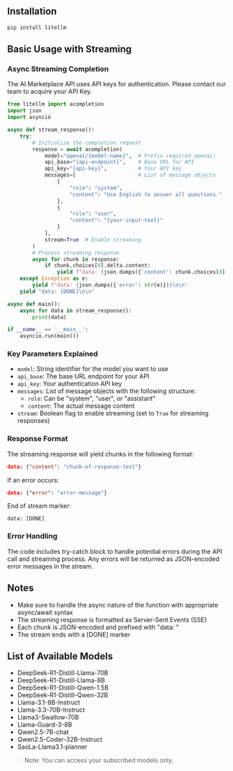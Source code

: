 ## Installation
```bash
pip install litellm
```
## Basic Usage with Streaming
### Async Streaming Completion
The AI Marketplace API uses API keys for authentication. Please contact our team to acquire your API Key. 

```python
from litellm import acompletion
import json
import asyncio

async def stream_response():
    try:
        # Initialize the completion request
        response = await acompletion(
            model="openai/{model-name}",  # Prefix required openai/
            api_base="{api-endpoint}",    # Base URL for API
            api_key="{api-key}",          # Your API key
            messages=[                    # List of message objects
                {
                    "role": "system",
                    "content": "Use English to answer all questions."
                },
                {
                    "role": "user",
                    "content": "{your-input-text}"
                }
            ],
            stream=True  # Enable streaming
        )
        # Process streaming response
        async for chunk in response:
            if chunk.choices[0].delta.content:
                yield f"data: {json.dumps({'content': chunk.choices[0].delta.content})}\n\n"
    except Exception as e:
        yield f"data: {json.dumps({'error': str(e)})}\n\n"
    yield "data: [DONE]\n\n"

async def main():
    async for data in stream_response():
        print(data)

if __name__ == '__main__':
    asyncio.run(main())
```
### Key Parameters Explained
- `model`: String identifier for the model you want to use
- `api_base`: The base URL endpoint for your API
- `api_key`: Your authentication API key
- `messages`: List of message objects with the following structure:
  - `role`: Can be "system", "user", or "assistant"
  - `content`: The actual message content
- `stream`: Boolean flag to enable streaming (set to `True` for streaming responses)
### Response Format
The streaming response will yield chunks in the following format:
```json
data: {"content": "chunk-of-response-text"}
```
If an error occurs:
```json
data: {"error": "error-message"}
```
End of stream marker:
```
data: [DONE]
```
### Error Handling
The code includes try-catch block to handle potential errors during the API call and streaming process. Any errors will be returned as JSON-encoded error messages in the stream.
## Notes
- Make sure to handle the async nature of the function with appropriate async/await syntax
- The streaming response is formatted as Server-Sent Events (SSE)
- Each chunk is JSON-encoded and prefixed with "data: "
- The stream ends with a [DONE] marker

## List of Available Models

- DeepSeek-R1-Distill-Llama-70B  
- DeepSeek-R1-Distill-Llama-8B  
- DeepSeek-R1-Distill-Qwen-1.5B  
- DeepSeek-R1-Distill-Qwen-32B  
- Llama-3.1-8B-Instruct  
- Llama-3.3-70B-Instruct  
- Llama3-Swallow-70B  
- Llama-Guard-3-8B  
- Qwen2.5-7B-chat  
- Qwen2.5-Coder-32B-Instruct  
- SaoLa-Llama3.1-planner

> Note: You can access your subscribed models only.
